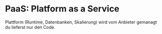 # PaaS: Platform as a Service

Plattform (Runtime, Datenbanken, Skalierung) wird vom Anbieter gemanagt du lieferst nur den Code.
